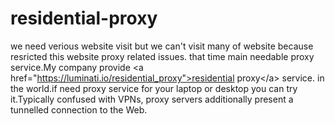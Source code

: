 # residential-proxy
we need verious website visit but we can't visit many of website because resricted this website proxy related issues. that time main needable proxy service.My company provide &lt;a href="https://luminati.io/residential_proxy">residential proxy&lt;/a> service. in the world.if need proxy service for your laptop or desktop you can try it.Typically confused with VPNs, proxy servers additionally present a tunnelled connection to the Web.

